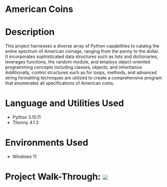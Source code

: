 # American Coins


# Description 
This project harnesses a diverse array of Python capabilities to catalog the entire spectrum of American coinage, ranging from the penny to the dollar. It incorporates sophisticated data structures such as lists and dictionaries, leverages functions, the random module, and employs object-oriented programming concepts including classes, objects, and inheritance. Additionally, control structures such as for loops, methods, and advanced string formatting techniques are utilized to create a comprehensive program that enumerates all specifications of American coins.

# Language and Utilities Used

- Python 3.10.11
- Thonny 4.1.3

# Environments Used 

- Windows 11


# Project Walk-Through: <img src="Demo.gif">

